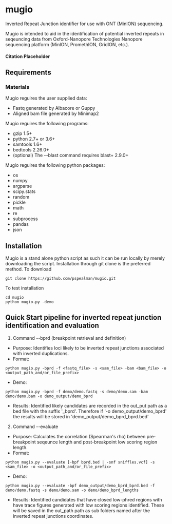 # mugio
 Inverted Repeat Junction identifier for use with ONT (MinION) sequencing.

 Mugio is intended to aid in the identification of potential inverted repeats in seqeuncing data from Oxford-Nanopore Technologies Nanopore sequencing platform (MinION, PromethION, GridION, etc.).
 
#### Citation Placeholder

## Requirements
### Materials 
 Mugio reguires the user supplied data:
* Fastq generated by Albacore or Guppy
* Aligned bam file generated by Minimap2

 Mugio reguires the following programs:
* gzip 1.5+
* python 2.7+ or 3.6+
* samtools 1.6+
* bedtools 2.26.0+
* (optional) The --blast command requires blast+ 2.9.0+

 Mugio reguires the following python packages:
* os
* numpy
* argparse
* scipy.stats
* random
* pickle
* math
* re
* subprocess
* pandas
* json

## Installation
 Mugio is a stand alone python script as such it can be run locally by merely downloading the script. Installation through git clone is the preferred method.
 To download
 
 ```
 git clone https://github.com/pspealman/mugio.git
 ```
 To test installation
 ```
 cd mugio
 python mugio.py -demo
 ```

## Quick Start pipeline for inverted repeat junction identification and evaluation

1. Command --bprd (breakpoint retrieval and definition) 
 * Purpose: Identifies loci likely to be inverted repeat junctions associated with inverted duplications.
 * Format: 
 ```
 python mugio.py -bprd -f <fastq_file> -s <sam_file> -bam <bam_file> -o <output_path_and/or_file_prefix>
 ```
 * Demo:
 ```
 python mugio.py -bprd -f demo/demo.fastq -s demo/demo.sam -bam demo/demo.bam -o demo_output/demo_bprd
 ```
 * Results:
 Identified likely candidates are recorded in the out_put path as a bed file with the suffix '_bprd'. Therefore if '-o demo_output/demo_bprd' the results will be stored in 'demo_output/demo_bprd_bprd.bed'
 
2. Command --evaluate 
 * Purpose: Calculates the correlation (Spearman's rho) between pre-breakpoint seqeunce length and post-breakpoint low scoring region length.
 * Format: 
 ```
 python mugio.py --evaluate [-bpf bprd.bed | -snf sniffles.vcf] -s <sam_file> -o <output_path_and/or_file_prefix>
  ```
 * Demo:
 ```
 python mugio.py --evaluate -bpf demo_output/demo_bprd_bprd.bed -f demo/demo.fastq -s demo/demo.sam -o demo/demo_bprd_lengths
 ```
 * Results: 
 Identified candidates that have closed low-phred regions with have trace figures generated with low scoring regions identified. These will be saved in the out_path path as sub folders named after the inverted repeat junctions coordinates. 
 
